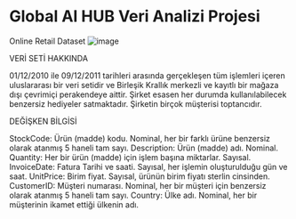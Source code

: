 # Global AI HUB Veri Analizi Projesi
 Online Retail Dataset
 ![image](https://github.com/user-attachments/assets/cf5e1e0c-12b4-4750-b5da-da3b69bc09b0)

VERİ SETİ HAKKINDA

01/12/2010 ile 09/12/2011 tarihleri arasında gerçekleşen tüm işlemleri içeren uluslararası bir veri setidir ve Birleşik Krallık merkezli ve kayıtlı bir mağaza dışı çevrimiçi perakendeye aittir. Şirket esasen her durumda kullanılabilecek benzersiz hediyeler satmaktadır. Şirketin birçok müşterisi toptancıdır.

DEĞİŞKEN BİLGİSİ

StockCode: Ürün (madde) kodu. Nominal, her bir farklı ürüne benzersiz olarak atanmış 5 haneli tam sayı.
Description: Ürün (madde) adı. Nominal.
Quantity: Her bir ürün (madde) için işlem başına miktarlar. Sayısal.
InvoiceDate: Fatura Tarihi ve saati. Sayısal, her işlemin oluşturulduğu gün ve saat.
UnitPrice: Birim fiyat. Sayısal, ürünün birim fiyatı sterlin cinsinden.
CustomerID: Müşteri numarası. Nominal, her bir müşteri için benzersiz olarak atanmış 5 haneli tam sayı.
Country: Ülke adı. Nominal, her bir müşterinin ikamet ettiği ülkenin adı.
